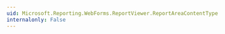 ```yaml
---
uid: Microsoft.Reporting.WebForms.ReportViewer.ReportAreaContentType
internalonly: False
---
```

